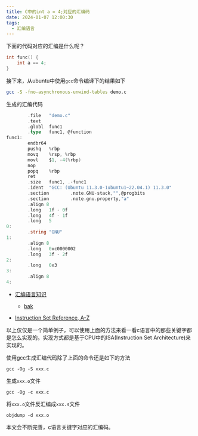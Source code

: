 ```yaml
---
title: C中的int a = 4;对应的汇编码
date: 2024-01-07 12:00:30
tags:
  - 汇编语言
---
```




下面的代码对应的汇编是什么呢？

```c
int func() {
	int a == 4;
}
```

接下来，从ubuntu中使用`gcc`命令编译下的结果如下

```sh
gcc -S -fno-asynchronous-unwind-tables demo.c
```

生成的汇编代码

```a
        .file   "demo.c"
        .text
        .globl  func1
        .type   func1, @function
func1:
        endbr64
        pushq   %rbp
        movq    %rsp, %rbp
        movl    $1, -4(%rbp)
        nop
        popq    %rbp
        ret
        .size   func1, .-func1
        .ident  "GCC: (Ubuntu 11.3.0-1ubuntu1~22.04.1) 11.3.0"
        .section        .note.GNU-stack,"",@progbits
        .section        .note.gnu.property,"a"
        .align 8
        .long   1f - 0f
        .long   4f - 1f
        .long   5
0:
        .string "GNU"
1:
        .align 8
        .long   0xc0000002
        .long   3f - 2f
2:
        .long   0x3
3:
        .align 8
4:
```

- [汇编语言知识](https://hjlarry.github.io/sicp/asm/)
  - [bak](https://github.com/hjlarry/hjlarry.github.io)

- [Instruction Set Reference, A-Z](https://cdrdv2-public.intel.com/782156/325383-sdm-vol-2abcd.pdf)

以上仅仅是一个简单例子，可以使用上面的方法来看一看c语言中的那些关键字都是怎么实现的。实现方式都是基于CPU中的ISA(Instruction Set Architecture)来实现的。

使用gcc生成汇编代码除了上面的命令还是如下的方法

```shell
gcc -Og -S xxx.c
```

生成`xxx.o`文件

```
gcc -Og -c xxx.c
```

将`xxx.o`文件反汇编成`xxx.s`文件

```
objdump -d xxx.o
```

本文会不断完善，c语言关键字对应的汇编码。
